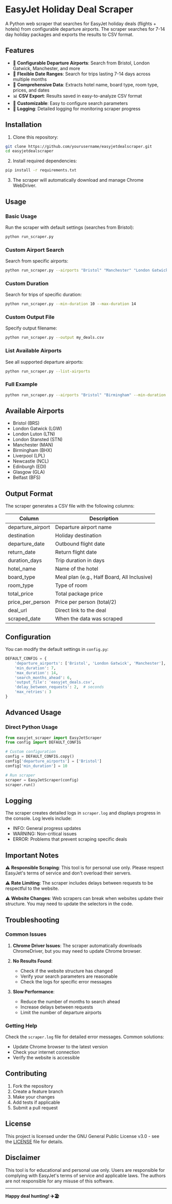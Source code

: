 # EasyJet Holiday Deal Scraper

A Python web scraper that searches for EasyJet holiday deals (flights + hotels) from configurable departure airports. The scraper searches for 7-14 day holiday packages and exports the results to CSV format.

## Features

- 🛫 **Configurable Departure Airports**: Search from Bristol, London Gatwick, Manchester, and more
- 📅 **Flexible Date Ranges**: Search for trips lasting 7-14 days across multiple months
- 🏨 **Comprehensive Data**: Extracts hotel name, board type, room type, prices, and dates
- 📊 **CSV Export**: Results saved in easy-to-analyze CSV format
- 🔧 **Customizable**: Easy to configure search parameters
- 📝 **Logging**: Detailed logging for monitoring scraper progress

## Installation

1. Clone this repository:
```bash
git clone https://github.com/yourusername/easyjetdealscraper.git
cd easyjetdealscraper
```

2. Install required dependencies:
```bash
pip install -r requirements.txt
```

3. The scraper will automatically download and manage Chrome WebDriver.

## Usage

### Basic Usage

Run the scraper with default settings (searches from Bristol):
```bash
python run_scraper.py
```

### Custom Airport Search

Search from specific airports:
```bash
python run_scraper.py --airports "Bristol" "Manchester" "London Gatwick"
```

### Custom Duration

Search for trips of specific duration:
```bash
python run_scraper.py --min-duration 10 --max-duration 14
```

### Custom Output File

Specify output filename:
```bash
python run_scraper.py --output my_deals.csv
```

### List Available Airports

See all supported departure airports:
```bash
python run_scraper.py --list-airports
```

### Full Example

```bash
python run_scraper.py --airports "Bristol" "Birmingham" --min-duration 7 --max-duration 10 --output bristol_deals.csv --months-ahead 3
```

## Available Airports

- Bristol (BRS)
- London Gatwick (LGW)
- London Luton (LTN)
- London Stansted (STN)
- Manchester (MAN)
- Birmingham (BHX)
- Liverpool (LPL)
- Newcastle (NCL)
- Edinburgh (EDI)
- Glasgow (GLA)
- Belfast (BFS)

## Output Format

The scraper generates a CSV file with the following columns:

| Column | Description |
|--------|-------------|
| departure_airport | Departure airport name |
| destination | Holiday destination |
| departure_date | Outbound flight date |
| return_date | Return flight date |
| duration_days | Trip duration in days |
| hotel_name | Name of the hotel |
| board_type | Meal plan (e.g., Half Board, All Inclusive) |
| room_type | Type of room |
| total_price | Total package price |
| price_per_person | Price per person (total/2) |
| deal_url | Direct link to the deal |
| scraped_date | When the data was scraped |

## Configuration

You can modify the default settings in `config.py`:

```python
DEFAULT_CONFIG = {
    'departure_airports': ['Bristol', 'London Gatwick', 'Manchester'],
    'min_duration': 7,
    'max_duration': 14,
    'search_months_ahead': 6,
    'output_file': 'easyjet_deals.csv',
    'delay_between_requests': 2,  # seconds
    'max_retries': 3
}
```

## Advanced Usage

### Direct Python Usage

```python
from easyjet_scraper import EasyJetScraper
from config import DEFAULT_CONFIG

# Custom configuration
config = DEFAULT_CONFIG.copy()
config['departure_airports'] = ['Bristol']
config['min_duration'] = 10

# Run scraper
scraper = EasyJetScraper(config)
scraper.run()
```

## Logging

The scraper creates detailed logs in `scraper.log` and displays progress in the console. Log levels include:
- INFO: General progress updates
- WARNING: Non-critical issues
- ERROR: Problems that prevent scraping specific deals

## Important Notes

⚠️ **Responsible Scraping**: This tool is for personal use only. Please respect EasyJet's terms of service and don't overload their servers.

⚠️ **Rate Limiting**: The scraper includes delays between requests to be respectful to the website.

⚠️ **Website Changes**: Web scrapers can break when websites update their structure. You may need to update the selectors in the code.

## Troubleshooting

### Common Issues

1. **Chrome Driver Issues**: The scraper automatically downloads ChromeDriver, but you may need to update Chrome browser.

2. **No Results Found**: 
   - Check if the website structure has changed
   - Verify your search parameters are reasonable
   - Check the logs for specific error messages

3. **Slow Performance**: 
   - Reduce the number of months to search ahead
   - Increase delays between requests
   - Limit the number of departure airports

### Getting Help

Check the `scraper.log` file for detailed error messages. Common solutions:
- Update Chrome browser to the latest version
- Check your internet connection
- Verify the website is accessible

## Contributing

1. Fork the repository
2. Create a feature branch
3. Make your changes
4. Add tests if applicable
5. Submit a pull request

## License

This project is licensed under the GNU General Public License v3.0 - see the [LICENSE](LICENSE) file for details.

## Disclaimer

This tool is for educational and personal use only. Users are responsible for complying with EasyJet's terms of service and applicable laws. The authors are not responsible for any misuse of this software.

---

**Happy deal hunting! ✈️🏖️**
